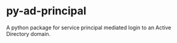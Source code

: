# py-ad-principal
A python package for service principal mediated login to an Active Directory domain.
